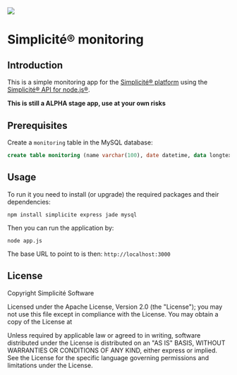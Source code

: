 ![](http://www.simplicitesoftware.com/logos/logo250.png)
---

Simplicit&eacute;&reg; monitoring
=================================

Introduction
------------

This is a simple monitoring app for the [Simplicit&eacute;&reg; platform](http://www.simplicitesoftware.com)
using the [Simplicit&eacute;&reg; API for node.js&reg;](https://www.npmjs.com/package/simplicite).

**This is still a __ALPHA__ stage app, use at your own risks**

Prerequisites
-------------

Create a `monitoring` table in the MySQL database:

```sql
create table monitoring (name varchar(100), date datetime, data longtext);
``` 

Usage
-----

To run it you need to install (or upgrade) the required packages and their dependencies:

	npm install simplicite express jade mysql

Then you can run the application by:

	node app.js

The base URL to point to is then: `http://localhost:3000`

License
-------

Copyright Simplicit&eacute; Software

Licensed under the Apache License, Version 2.0 (the "License");
you may not use this file except in compliance with the License.
You may obtain a copy of the License at

[](http://www.apache.org/licenses/LICENSE-2.0)

Unless required by applicable law or agreed to in writing, software
distributed under the License is distributed on an "AS IS" BASIS,
WITHOUT WARRANTIES OR CONDITIONS OF ANY KIND, either express or implied.
See the License for the specific language governing permissions and
limitations under the License.
